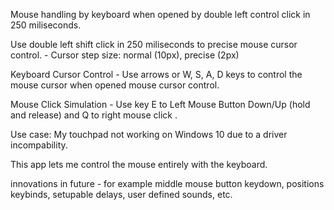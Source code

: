 Mouse handling by keyboard when opened by double left control click in 250 miliseconds.

Use double left shift click in 250 miliseconds to precise mouse cursor control. - Cursor step size: normal (10px), precise (2px)

Keyboard Cursor Control - Use arrows or W, S, A, D keys to control the mouse cursor when opened mouse cursor control.

Mouse Click Simulation - Use key E to Left Mouse Button Down/Up (hold and release) and Q to right mouse click . 

Use case:
My touchpad not working on Windows 10 due to a driver incompability. 

This app lets me control the mouse entirely with the keyboard.

innovations in future - for example middle mouse button keydown, positions keybinds, setupable delays, user defined sounds, etc.
